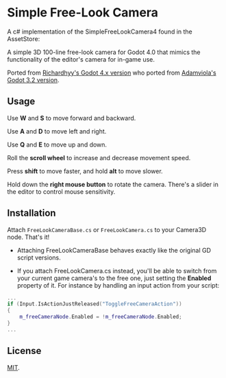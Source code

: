 # Simple Free-Look Camera
A c# implementation of the SimpleFreeLookCamera4 found in the AssetStore:
 
A simple 3D 100-line free-look camera for Godot 4.0 that mimics the functionality of the editor's camera for in-game use.

Ported from [Richardhyy's Godot 4.x version](https://github.com/richardhyy/simple-free-look-camera-4)
who ported from [Adamviola's Godot 3.2 version](https://github.com/adamviola/simple-free-look-camera).

## Usage
Use **W** and **S** to move forward and backward.

Use **A** and **D** to move left and right.

Use **Q** and **E** to move up and down.

Roll the **scroll wheel** to increase and decrease movement speed.

Press **shift** to move faster, and hold **alt** to move slower.

Hold down the **right mouse button** to rotate the camera.
There's a slider in the editor to control mouse sensitivity.

## Installation
Attach `FreeLookCameraBase.cs` or `FreeLookCamera.cs` to your Camera3D node. That's it!

- Attaching FreeLookCameraBase behaves exactly like the original GD script versions.

- If you attach FreeLookCamera.cs instead, you'll be able to switch from your current game camera's to the free one, just setting the **Enabled** property of it. For instance by handling an input action from your script:

```c++
...
if (Input.IsActionJustReleased("ToggleFreeCameraAction"))
{
    m_freeCameraNode.Enabled = !m_freeCameraNode.Enabled;
}
...
```

## License
[MIT](https://opensource.org/licenses/MIT).
 